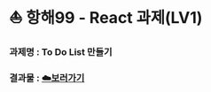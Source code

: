 # ⛵ 항해99 - React 과제(LV1)
### 과제명 : To Do List 만들기
### 결과물 : [☁️보러가기](https://hh99-react-vl1.vercel.app/)
